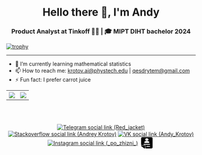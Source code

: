 <h1 align="center">Hello there 👋, I'm Andy</h1>
<h3 align="center">Product Analyst at Tinkoff 👨‍💻 | 🎓 MIPT DIHT bachelor 2024</h3>


[![trophy](https://github-profile-trophy.vercel.app/?username=Andy-Messer)](https://github.com/Andy-Messer/github-profile-trophy)

---

- 🌱 I’m currently learning mathematical statistics
- 📫 How to reach me: krotov.ai@phystech.edu | qesdrytem@gmail.com
- ⚡ Fun fact: I prefer carrot juice

<table>
  <tr>
    <td align="center" style="padding=0;width=50%;">
      <img align="center" style="padding=0;" src="https://github-readme-stats.vercel.app/api?username=Andy-Messer&count_private=true&show_icons=true&theme=flat&row=2&column=4" />

  <td align="center" style="padding=0;width=70%;">
      <img align="center" style="padding=0;" src="https://github-readme-stats.quantumlytangled.vercel.app/api/top-langs/?username=Andy-Messer&layout=compact&show_icons=true&theme=flat&icon_color=f0f0f000&count_private=true" />
    </td>
  </tr>
</table>

</br>
</br>

<p align="center">
<a href="https://t.me/Red_jacket" target="_blank"><img align="center" src="https://cdn.jsdelivr.net/npm/simple-icons@3.0.1/icons/telegram.svg" alt="Telegram social link (Red_jacket)" height="30" width="40" /></a>
<a href="https://stackexchange.com/users/26120518/andrey-krotov" target="_blank"><img align="center" src="https://cdn.jsdelivr.net/npm/simple-icons@3.0.1/icons/stackoverflow.svg" alt="Stackoverflow social link (Andrey Krotov)" height="30" width="40" /></a>
<a href="https://vk.com/andy_krotov" target="_blank"><img align="center" src="https://cdn.jsdelivr.net/npm/simple-icons@3.0.1/icons/vk.svg" alt="VK social link (Andy_Krotov)" height="30" width="40" /></a>
 <a href="https://www.instagram.com/_po_zhizni_/" target="_blank"><img align="center" src="https://cdn.jsdelivr.net/npm/simple-icons@3.0.1/icons/instagram.svg" alt="Instagram social link (_po_zhizni_)" height="30" width="40" /></a>
 <a href="https://docs.google.com/document/d/1ux5ZIwzkZprpTv4DyMPhpRV4pIqp0Ar2RjmaxZjef_Q/edit?usp=sharing" target="_blank"><img align="center" src=icons/cv.svg alt="CV link" height="30" width="40" /></a>
</p>
